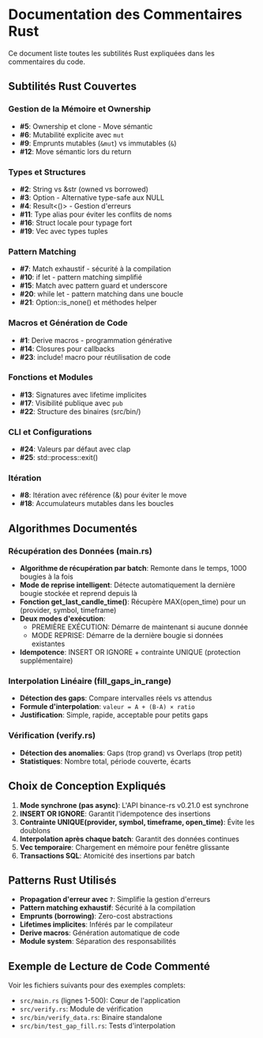 # Documentation des Commentaires Rust

Ce document liste toutes les subtilités Rust expliquées dans les commentaires du code.

## Subtilités Rust Couvertes

### Gestion de la Mémoire et Ownership

- **#5**: Ownership et clone - Move sémantic
- **#6**: Mutabilité explicite avec `mut`
- **#9**: Emprunts mutables (`&mut`) vs immutables (`&`)
- **#12**: Move sémantic lors du return

### Types et Structures

- **#2**: String vs &str (owned vs borrowed)
- **#3**: Option<T> - Alternative type-safe aux NULL
- **#4**: Result<()> - Gestion d'erreurs
- **#11**: Type alias pour éviter les conflits de noms
- **#16**: Struct locale pour typage fort
- **#19**: Vec avec types tuples

### Pattern Matching

- **#7**: Match exhaustif - sécurité à la compilation
- **#10**: if let - pattern matching simplifié
- **#15**: Match avec pattern guard et underscore
- **#20**: while let - pattern matching dans une boucle
- **#21**: Option::is_none() et méthodes helper

### Macros et Génération de Code

- **#1**: Derive macros - programmation générative
- **#14**: Closures pour callbacks
- **#23**: include! macro pour réutilisation de code

### Fonctions et Modules

- **#13**: Signatures avec lifetime implicites
- **#17**: Visibilité publique avec `pub`
- **#22**: Structure des binaires (src/bin/)

### CLI et Configurations

- **#24**: Valeurs par défaut avec clap
- **#25**: std::process::exit()

### Itération

- **#8**: Itération avec référence (&) pour éviter le move
- **#18**: Accumulateurs mutables dans les boucles

## Algorithmes Documentés

### Récupération des Données (main.rs)

- **Algorithme de récupération par batch**: Remonte dans le temps, 1000 bougies à la fois
- **Mode de reprise intelligent**: Détecte automatiquement la dernière bougie stockée et reprend depuis là
- **Fonction get_last_candle_time()**: Récupère MAX(open_time) pour un (provider, symbol, timeframe)
- **Deux modes d'exécution**:
    - PREMIÈRE EXÉCUTION: Démarre de maintenant si aucune donnée
    - MODE REPRISE: Démarre de la dernière bougie si données existantes
- **Idempotence**: INSERT OR IGNORE + contrainte UNIQUE (protection supplémentaire)

### Interpolation Linéaire (fill_gaps_in_range)

- **Détection des gaps**: Compare intervalles réels vs attendus
- **Formule d'interpolation**: `valeur = A + (B-A) × ratio`
- **Justification**: Simple, rapide, acceptable pour petits gaps

### Vérification (verify.rs)

- **Détection des anomalies**: Gaps (trop grand) vs Overlaps (trop petit)
- **Statistiques**: Nombre total, période couverte, écarts

## Choix de Conception Expliqués

1. **Mode synchrone (pas async)**: L'API binance-rs v0.21.0 est synchrone
2. **INSERT OR IGNORE**: Garantit l'idempotence des insertions
3. **Contrainte UNIQUE(provider, symbol, timeframe, open_time)**: Évite les doublons
4. **Interpolation après chaque batch**: Garantit des données continues
5. **Vec<Candle> temporaire**: Chargement en mémoire pour fenêtre glissante
6. **Transactions SQL**: Atomicité des insertions par batch

## Patterns Rust Utilisés

- **Propagation d'erreur avec `?`**: Simplifie la gestion d'erreurs
- **Pattern matching exhaustif**: Sécurité à la compilation
- **Emprunts (borrowing)**: Zero-cost abstractions
- **Lifetimes implicites**: Inférés par le compilateur
- **Derive macros**: Génération automatique de code
- **Module system**: Séparation des responsabilités

## Exemple de Lecture de Code Commenté

Voir les fichiers suivants pour des exemples complets:

- `src/main.rs` (lignes 1-500): Cœur de l'application
- `src/verify.rs`: Module de vérification
- `src/bin/verify_data.rs`: Binaire standalone
- `src/bin/test_gap_fill.rs`: Tests d'interpolation
